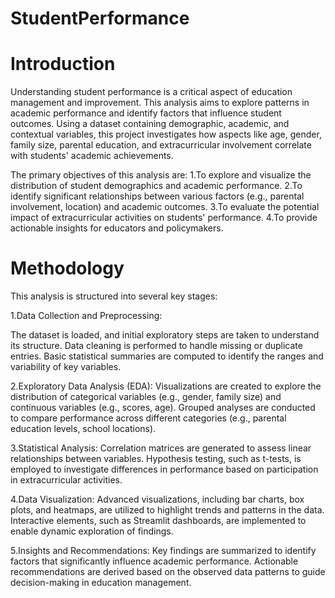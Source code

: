 # StudentPerformance
# Introduction
Understanding student performance is a critical aspect of education management and improvement. This analysis aims to explore patterns in academic performance and identify factors that influence student outcomes. Using a dataset containing demographic, academic, and contextual variables, this project investigates how aspects like age, gender, family size, parental education, and extracurricular involvement correlate with students' academic achievements.

The primary objectives of this analysis are:
1.To explore and visualize the distribution of student demographics and academic performance.
2.To identify significant relationships between various factors (e.g., parental involvement, location) and academic outcomes.
3.To evaluate the potential impact of extracurricular activities on students' performance.
4.To provide actionable insights for educators and policymakers.

# Methodology

This analysis is structured into several key stages:

1.Data Collection and Preprocessing:

The dataset is loaded, and initial exploratory steps are taken to understand its structure.
Data cleaning is performed to handle missing or duplicate entries.
Basic statistical summaries are computed to identify the ranges and variability of key variables.

2.Exploratory Data Analysis (EDA):
Visualizations are created to explore the distribution of categorical variables (e.g., gender, family size) and continuous variables (e.g., scores, age).
Grouped analyses are conducted to compare performance across different categories (e.g., parental education levels, school locations).

3.Statistical Analysis:
Correlation matrices are generated to assess linear relationships between variables.
Hypothesis testing, such as t-tests, is employed to investigate differences in performance based on participation in extracurricular activities.

4.Data Visualization:
Advanced visualizations, including bar charts, box plots, and heatmaps, are utilized to highlight trends and patterns in the data.
Interactive elements, such as Streamlit dashboards, are implemented to enable dynamic exploration of findings.

5.Insights and Recommendations:
Key findings are summarized to identify factors that significantly influence academic performance.
Actionable recommendations are derived based on the observed data patterns to guide decision-making in education management.


